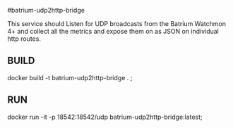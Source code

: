 #batrium-udp2http-bridge

This service should Listen for UDP broadcasts from the Batrium Watchmon 4+ and
collect all the metrics and expose them on as JSON on individual http routes.

## BUILD
docker build -t batrium-udp2http-bridge . ;

## RUN
docker run -it -p 18542:18542/udp batrium-udp2http-bridge:latest;
